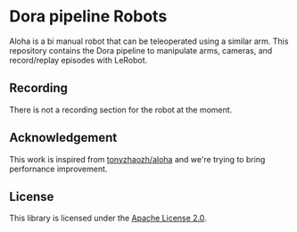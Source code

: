 # Dora pipeline Robots

Aloha is a bi manual robot that can be teleoperated using a similar arm. This repository contains
the Dora pipeline to manipulate arms, cameras, and record/replay episodes with LeRobot.

## Recording

There is not a recording section for the robot at the moment.

## Acknowledgement

This work is inspired from [tonyzhaozh/aloha](https://github.com/tonyzhaozh/aloha) and we're trying to bring perfornance
improvement.

## License

This library is licensed under the [Apache License 2.0](../../LICENSE).
